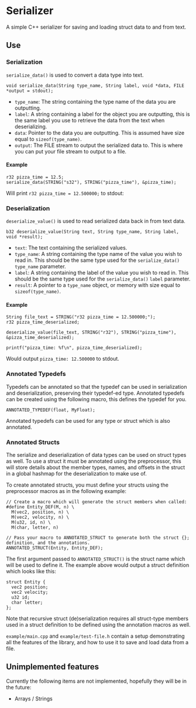 # Serializer

A simple C++ serializer for saving and loading struct data to and from text.


## Use

### Serialization

`serialize_data()` is used to convert a data type into text.

    void serialize_data(String type_name, String label, void *data, FILE *output = stdout);

- `type_name`:  The string containing the type name of the data you are outputting.
- `label`:      A string containing a label for the object you are outputting, this is the same label you use to
                  retrieve the data from the text when deserializing.
- `data`:       Pointer to the data you are outputting.  This is assumed have size equal to `sizeof(type_name)`.
- `output`:     The FILE stream to output the serialized data to.  This is where you can put your file stream to output
                  to a file.

#### Example

    r32 pizza_time = 12.5;
    serialize_data(STRING("s32"), STRING("pizza_time"), &pizza_time);

Will print `r32 pizza_time = 12.500000;` to stdout:


### Deserialization

`deserialize_value()` is used to read serialized data back in from text data.

    b32 deserialize_value(String text, String type_name, String label, void *result);

- `text`:       The text containing the serialized values.
- `type_name`:  A string containing the type name of the value you wish to read in.  This should be the same type used
                  for the `serialize_data()` `type_name` parameter.
- `label`:      A string containing the label of the value you wish to read in.  This should be the same type used for
                  the `serialize_data()` `label` parameter.
- `result`:     A pointer to a `type_name` object, or memory with size equal to `sizeof(type_name)`.

#### Example

    String file_text = STRING("r32 pizza_time = 12.500000;");
    r32 pizza_time_deserialized;

    deserialize_value(file_text, STRING("r32"), STRING("pizza_time"), &pizza_time_deserialized);

    printf("pizza_time: %f\n", pizza_time_deserialized);

Would output `pizza_time: 12.500000` to stdout.


### Annotated Typedefs

Typedefs can be annotated so that the typedef can be used in serialization and deserialization, preserving their
typedef-ed type.  Annotated typedefs can be created using the following macro, this defines the typedef for you.

    ANNOTATED_TYPEDEF(float, MyFloat);

Annotated typedefs can be used for any type or struct which is also annotated.


### Annotated Structs

The serialize and deserialization of data types can be used on struct types as well.  To use a struct it must be
annotated using the preprocessor, this will store details about the member types, names, and offsets in the struct in a
global hashmap for the deserialization to make use of.

To create annotated structs, you must define your structs using the preprocessor macros as in the following example:

    // Create a macro which will generate the struct members when called:
    #define Entity_DEF(M, n) \
      M(vec2, position, n) \
      M(vec2, velocity, n) \
      M(u32, id, n) \
      M(char, letter, n)

    // Pass your macro to ANNOTATED_STRUCT to generate both the struct {}; definition, and the annotations.
    ANNOTATED_STRUCT(Entity, Entity_DEF);

The first argument passed to `ANNOTATED_STRUCT()` is the struct name which will be used to define it.  The example above
would output a struct definition which looks like this:

    struct Entity {
      vec2 position;
      vec2 velocity;
      u32 id;
      char letter;
    };

Note that recursive struct (de)serialization requires all struct-type members used in a struct definition to be defined
using the annotation macros as well.

`example/main.cpp` and `example/test-file.h` contain a setup demonstrating all the features of the library, and how to
use it to save and load data from a file.


## Unimplemented features

Currently the following items are not implemented, hopefully they will be in the future:
- Arrays / Strings
